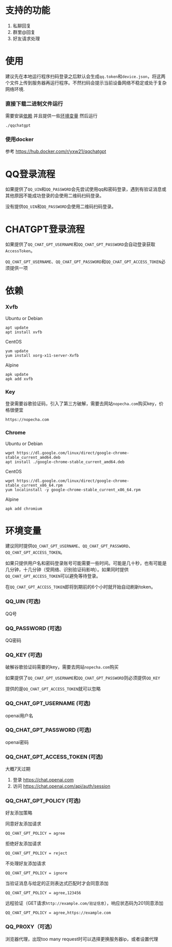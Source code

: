 # 支持的功能
1. 私聊回复
2. 群里@回复
3. 好友请求处理

# 使用
建议先在本地运行程序扫码登录之后默认会生成`qq.token`和`device.json`，将这两个文件上传到服务器再运行程序。不然扫码会提示当前设备网络不稳定或处于复杂网络环境.

### 直接下载二进制文件运行
需要安装[依赖](https://github.com/yxw21/qqchatgpt#%E4%BE%9D%E8%B5%96)
并且提供一些[环境变量](https://github.com/yxw21/qqchatgpt#%E7%8E%AF%E5%A2%83%E5%8F%98%E9%87%8F)
然后运行
```
./qqchatgpt
```

### 使用docker

参考 https://hub.docker.com/r/yxw21/qqchatgpt

# QQ登录流程
如果提供了`QQ_UIN`和`QQ_PASSWORD`会先尝试使用qq和密码登录，遇到有验证消息或其他原因不能成功登录的会使用二维码扫码登录。

没有提供`QQ_UIN`和`QQ_PASSWORD`会使用二维码扫码登录。

# CHATGPT登录流程
如果提供了`QQ_CHAT_GPT_USERNAME`和`QQ_CHAT_GPT_PASSWORD`会自动登录获取`AccessToken`。

`QQ_CHAT_GPT_USERNAME`、`QQ_CHAT_GPT_PASSWORD`和`QQ_CHAT_GPT_ACCESS_TOKEN`必须提供一项

# 依赖
### Xvfb
  
Ubuntu or Debian
```
apt update
apt install xvfb
```
CentOS
```
yum update
yum install xorg-x11-server-Xvfb
```
Alpine
```
apk update
apk add xvfb
```
### Key
登录需要谷歌验证码，引入了第三方破解，需要去网站`nopecha.com`购买key，价格很便宜

```
https://nopecha.com
```
### Chrome

Ubuntu or Debian
```
wget https://dl.google.com/linux/direct/google-chrome-stable_current_amd64.deb
apt install ./google-chrome-stable_current_amd64.deb
```
CentOS
```
wget https://dl.google.com/linux/direct/google-chrome-stable_current_x86_64.rpm
yum localinstall -y google-chrome-stable_current_x86_64.rpm
```
Alpine
```
apk add chromium
```


# 环境变量
建议同时提供`QQ_CHAT_GPT_USERNAME`、`QQ_CHAT_GPT_PASSWORD`、`QQ_CHAT_GPT_ACCESS_TOKEN`。

如果只提供用户名和密码登录账号可能需要一些时间。可能是几十秒，也有可能是几分钟，十几分钟（受网络、识别验证码影响）。如果同时提供`QQ_CHAT_GPT_ACCESS_TOKEN`可以避免等待登录。

在`QQ_CHAT_GPT_ACCESS_TOKEN`即将到期前的6个小时就开始自动刷新token。

### QQ_UIN (可选)
QQ号
### QQ_PASSWORD (可选)
QQ密码
### QQ_KEY (可选)
破解谷歌验证码需要的key，需要去网站`nopecha.com`购买

如果提供了`QQ_CHAT_GPT_USERNAME`和`QQ_CHAT_GPT_PASSWORD`则必须提供`QQ_KEY`

提供的是`QQ_CHAT_GPT_ACCESS_TOKEN`就可以忽略
### QQ_CHAT_GPT_USERNAME (可选)
openai用户名
### QQ_CHAT_GPT_PASSWORD (可选)
openai密码
### QQ_CHAT_GPT_ACCESS_TOKEN (可选)
大概7天过期
1. 登录 https://chat.openai.com
2. 访问 https://chat.openai.com/api/auth/session
### QQ_CHAT_GPT_POLICY (可选)
好友添加策略

同意好友添加请求
```
QQ_CHAT_GPT_POLICY = agree
```
拒绝好友添加请求
```
QQ_CHAT_GPT_POLICY = reject
```
不处理好友添加请求
```
QQ_CHAT_GPT_POLICY = ignore
```
当验证消息与给定的正则表达式匹配时才会同意添加
```
QQ_CHAT_GPT_POLICY = agree,123456
```
远程验证（GET请求`http://example.com/验证信息`），响应状态码为201同意添加
```
QQ_CHAT_GPT_POLICY = agree,https://example.com
```
### QQ_PROXY（可选）
浏览器代理，出现too many request时可以选择更换服务器ip，或者设置代理